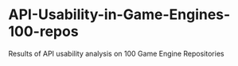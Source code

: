 # API-Usability-in-Game-Engines-100-repos
Results of API usability analysis on 100 Game Engine Repositories
